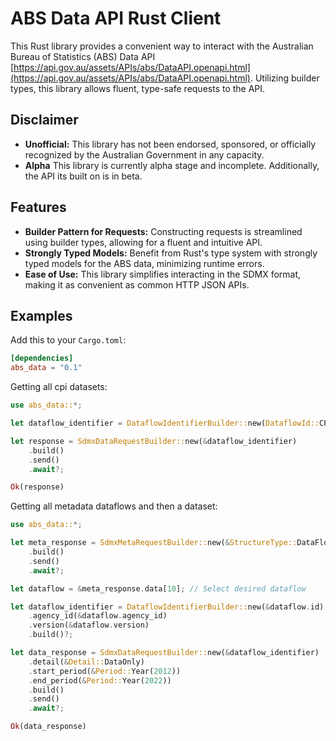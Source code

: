# ABS Data API Rust Client

This Rust library provides a convenient way to interact with the Australian Bureau of Statistics (ABS) Data API [https://api.gov.au/assets/APIs/abs/DataAPI.openapi.html](https://api.gov.au/assets/APIs/abs/DataAPI.openapi.html). Utilizing builder types, this library allows fluent, type-safe requests to the API.

## Disclaimer

- **Unofficial:** This library has not been endorsed, sponsored, or officially recognized by the Australian Government in any capacity.
- **Alpha** This library is currently alpha stage and incomplete. Additionally, the API its built on is in beta.

## Features

- **Builder Pattern for Requests:** Constructing requests is streamlined using builder types, allowing for a fluent and intuitive API.
- **Strongly Typed Models:** Benefit from Rust's type system with strongly typed models for the ABS data, minimizing runtime errors.
- **Ease of Use:** This library simplifies interacting in the SDMX format, making it as convenient as common HTTP JSON APIs.
  
## Examples

Add this to your `Cargo.toml`:

```toml
[dependencies]
abs_data = "0.1"
```

Getting all cpi datasets:

```rust
use abs_data::*;

let dataflow_identifier = DataflowIdentifierBuilder::new(DataflowId::CPI).build()?;

let response = SdmxDataRequestBuilder::new(&dataflow_identifier)
    .build()
    .send()
    .await?;

Ok(response)
```

Getting all metadata dataflows and then a dataset:

```rust
use abs_data::*;

let meta_response = SdmxMetaRequestBuilder::new(&StructureType::DataFlow)
    .build()
    .send()
    .await?;

let dataflow = &meta_response.data[10]; // Select desired dataflow

let dataflow_identifier = DataflowIdentifierBuilder::new(&dataflow.id)
    .agency_id(&dataflow.agency_id)
    .version(&dataflow.version)
    .build()?;

let data_response = SdmxDataRequestBuilder::new(&dataflow_identifier)
    .detail(&Detail::DataOnly)
    .start_period(&Period::Year(2012))
    .end_period(&Period::Year(2022))
    .build()
    .send()
    .await?;

Ok(data_response)
```
